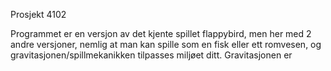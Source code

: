 Prosjekt 4102

Programmet er en versjon av det kjente spillet flappybird, men her med 2 andre versjoner, nemlig at man kan spille som
en fisk eller ett romvesen, og gravitasjonen/spillmekanikken tilpasses miljøet ditt. Gravitasjonen er 
